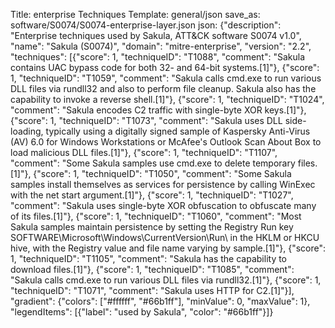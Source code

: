 Title: enterprise Techniques
Template: general/json
save_as: software/S0074/S0074-enterprise-layer.json
json: {"description": "Enterprise techniques used by Sakula, ATT&CK software S0074 v1.0", "name": "Sakula (S0074)", "domain": "mitre-enterprise", "version": "2.2", "techniques": [{"score": 1, "techniqueID": "T1088", "comment": "Sakula contains UAC bypass code for both 32- and 64-bit systems.[1]"}, {"score": 1, "techniqueID": "T1059", "comment": "Sakula calls cmd.exe to run various DLL files via rundll32 and also to perform file cleanup. Sakula also has the capability to invoke a reverse shell.[1]"}, {"score": 1, "techniqueID": "T1024", "comment": "Sakula encodes C2 traffic with single-byte XOR keys.[1]"}, {"score": 1, "techniqueID": "T1073", "comment": "Sakula uses DLL side-loading, typically using a digitally signed sample of Kaspersky Anti-Virus (AV) 6.0 for Windows Workstations or McAfee's Outlook Scan About Box to load malicious DLL files.[1]"}, {"score": 1, "techniqueID": "T1107", "comment": "Some Sakula samples use cmd.exe to delete temporary files.[1]"}, {"score": 1, "techniqueID": "T1050", "comment": "Some Sakula samples install themselves as services for persistence by calling WinExec with the net start argument.[1]"}, {"score": 1, "techniqueID": "T1027", "comment": "Sakula uses single-byte XOR obfuscation to obfuscate many of its files.[1]"}, {"score": 1, "techniqueID": "T1060", "comment": "Most Sakula samples maintain persistence by setting the Registry Run key SOFTWARE\\Microsoft\\Windows\\CurrentVersion\\Run\\ in the HKLM or HKCU hive, with the Registry value and file name varying by sample.[1]"}, {"score": 1, "techniqueID": "T1105", "comment": "Sakula has the capability to download files.[1]"}, {"score": 1, "techniqueID": "T1085", "comment": "Sakula calls cmd.exe to run various DLL files via rundll32.[1]"}, {"score": 1, "techniqueID": "T1071", "comment": "Sakula uses HTTP for C2.[1]"}], "gradient": {"colors": ["#ffffff", "#66b1ff"], "minValue": 0, "maxValue": 1}, "legendItems": [{"label": "used by Sakula", "color": "#66b1ff"}]}
